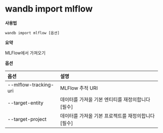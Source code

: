 
# wandb import mlflow

**사용법**

`wandb import mlflow [옵션]`

**요약**

MLFlow에서 가져오기

**옵션**

| **옵션** | **설명** |
| :--- | :--- |
| --mlflow-tracking-uri | MLFlow 추적 URI |
| --target-entity | 데이터를 가져올 기본 엔티티를 재정의합니다   [필수] |
| --target-project | 데이터를 가져올 기본 프로젝트를 재정의합니다   [필수] |